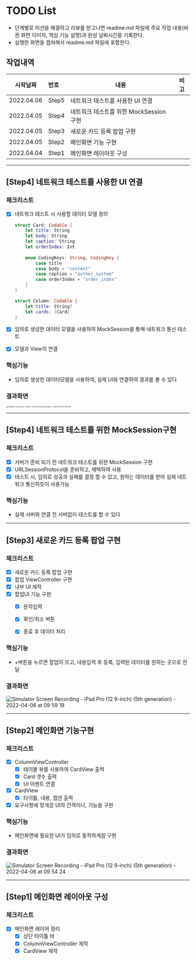 # TODO List

- 단계별로 미션을 해결하고 리뷰를 받고나면 readme.md 파일에 주요 작업 내용(바뀐 화면 이미지, 핵심 기능 설명)과 완성 날짜시간을 기록한다.
- 실행한 화면을 캡처해서 readme.md 파일에 포함한다.

## 작업내역

| 시작날짜   | 번호  | 내용                                   | 비고 |
| ---------- | :---- | -------------------------------------- | ---- |
| 2022.04.06 | Step5 | 네트워크 테스트를 사용한 UI 연결       |      |
| 2022.04.05 | Step4 | 네트워크 테스트를 위한 MockSession구현 |      |
| 2022.04.05 | Step3 | 새로운 카드 등록 팝업 구현             |      |
| 2022.04.05 | Step2 | 메인화면 기능 구현                     |      |
| 2022.04.04 | Step1 | 메인화면 레이아웃 구성                 |      |

------

## [Step4] 네트워크 테스트를 사용한 UI 연결

### 체크리스트 

- [x] 네트워크 테스트 시 사용할 데이터 모델 정의

  ```swift
  struct Card: Codable {
      let title: String
      let body: String
      let caption: String
      let orderIndex: Int
      
      enum CodingKeys: String, CodingKey {
          case title
          case body = "content"
          case caption = "author_system"
          case orderIndex = "order_index"
      }
  }
  
  struct Column: Codable {
      let title: String?
      let cards: [Card]
  }
  ```

- [x] 임의로 생성한 데이터 모델을 사용하여 MockSession을 통해 네트워크 통신 테스트

- [x] 모델과 View의 연결


### 핵심기능

* 임의로 생성한 데이터모델을 사용하여, 실제 UI와 연결하여 결과를 볼 수 있다

### 결과화면

<img src="https://user-images.githubusercontent.com/5019378/161911818-29e61e1c-88b7-456f-92e3-c847194ed1c9.png" alt="Simulator Screen Shot - iPad Pro (12 9-inch) (5th generation) - 2022-04-06 at 15 43 34" style="zoom:30%;" />

------

## [Step4] 네트워크 테스트를 위한 MockSession구현

### 체크리스트 

- [x] 서버가 준비 되기 전 네트워크 테스트를 위한 MockSession 구현
- [x] URLSessionProtocol을 준비하고, 채택하여 사용
- [x] 테스트 시, 임의로 성공과 실패를 결정 할 수 있고, 원하는 데이터를 받아 
  실제 네트워크 통신하듯이 사용가능

### 핵심기능

* 실제 서버와 연결 전 서버없이 테스트를 할 수 있다

------

## [Step3] 새로운 카드 등록 팝업 구현

### 체크리스트 

- [x] 새로운 카드 등록 팝업 구현
- [x] 팝업 ViewController 구현
- [x] 내부 UI 제작
- [x] 팝업UI 기능 구현
  - [x] 문자입력
  - [x] 확인/취소 버튼
  - [x] 종료 후 데이터 처리


### 핵심기능

* +버튼을 누르면 팝업이 뜨고, 내용입력 후 등록, 입력된 데이터를 원하는 곳으로 전달

### 결과화면

![Simulator Screen Recording - iPad Pro (12 9-inch) (5th generation) - 2022-04-06 at 09 59 19](https://user-images.githubusercontent.com/5019378/161874966-b96b48a7-f01a-47aa-9063-40fc010421d3.gif)

------

## [Step2] 메인화면 기능구현

### 체크리스트 

- [x] ColumnViewController
  - [x] 테이블 뷰를 사용하여 CardView 출력
  - [x] Card 갯수 출력
  - [x] UI 이벤트 연결
- [x] CardView
  - [x] 타이틀, 내용, 캡션 출력

- [x] 요구사항에 맞게끔 UI의 간격이나, 기능을 구현

### 핵심기능

* 메인화면에 필요한 UI가 임의로 동작하게끔 구현

### 결과화면

![Simulator Screen Recording - iPad Pro (12 9-inch) (5th generation) - 2022-04-06 at 09 54 24](https://user-images.githubusercontent.com/5019378/161874562-72ecf533-53dc-45e4-8c34-a92d67526197.gif)

------

## [Step1] 메인화면 레이아웃 구성

### 체크리스트 

- [x] 메인화면 레이어 정리
  - [x] 상단 타이틀 바
  - [x] ColumnViewController 제작
  - [x] CardView 제작
